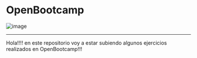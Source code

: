 # OpenBootcamp

![image](https://user-images.githubusercontent.com/101904091/209815895-cd6d4793-593d-43c2-a5eb-af04bdc7de48.png)

--------------------------------------------------------------------------------------------------------------------------------------------------------------

Hola!!!! en este repositorio voy a estar subiendo algunos ejercicios realizados en OpenBootcamp!!!
